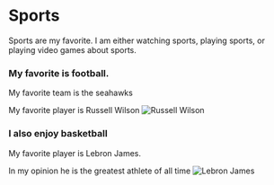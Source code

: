 # Sports
Sports are my favorite. I am either watching sports, playing sports, or playing video games about sports.
### My favorite is football.
My favorite team is the seahawks

My favorite player is Russell Wilson
![Russell Wilson](https://static.seattletimes.com/wp-content/uploads/2018/09/184732-1560x1301.jpg)
### I also enjoy basketball
My favorite player is Lebron James.

In my opinion he is the greatest athlete of all time
![Lebron James](https://fadeawayworld.net/wp-content/uploads/2020/04/Mikal-Bridges-Says-LeBron-James-Would-Average-90-Points-On-The-86-Celtics.jpg?x46336)
